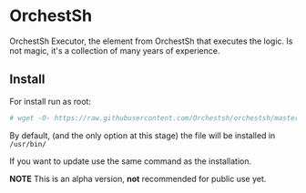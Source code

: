 # OrchestSh

OrchestSh Executor, the element from OrchestSh that executes the logic. Is not magic, it's a collection of many years of experience.

## Install

For install run as root:

```bash
# wget -O- https://raw.githubusercontent.com/Orchestsh/orchestsh/master/installer.sh | sh

```

By default, (and the only option at this stage) the file will be installed in ```/usr/bin/```

If you want to update use the same command as the installation.

**NOTE** This is an alpha version, **not** recommended for public use yet.